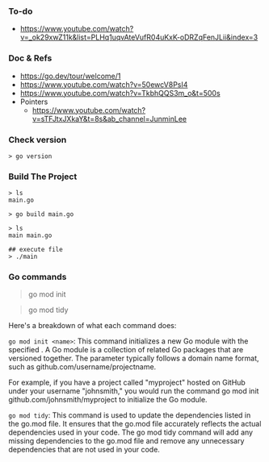 ### To-do
- https://www.youtube.com/watch?v=_ok29xwZ11k&list=PLHq1uqvAteVufR04uKxK-oDRZqFenJLii&index=3


### Doc & Refs
- https://go.dev/tour/welcome/1
- https://www.youtube.com/watch?v=50ewcV8PsI4
- https://www.youtube.com/watch?v=TkbhQQS3m_o&t=500s
- Pointers
  - https://www.youtube.com/watch?v=sTFJtxJXkaY&t=8s&ab_channel=JunminLee

### Check version
```
> go version
```

### Build The Project
```
> ls
main.go

> go build main.go

> ls
main main.go

## execute file
> ./main
```

### Go commands
> go mod init  

> go mod tidy


Here's a breakdown of what each command does:

`go mod init <name>`: 
This command initializes a new Go module with the specified <name>.
A Go module is a collection of related Go packages that are versioned together. 
The <name> parameter typically follows a domain name format, such as github.com/username/projectname. 

For example, if you have a project called "myproject" hosted on GitHub under your username "johnsmith," you would run the command go mod init github.com/johnsmith/myproject to initialize the Go module.

`go mod tidy`: This command is used to update the dependencies listed in the go.mod file. It ensures that the go.mod file accurately reflects the actual dependencies used in your code. The go mod tidy command will add any missing dependencies to the go.mod file and remove any unnecessary dependencies that are not used in your code.


